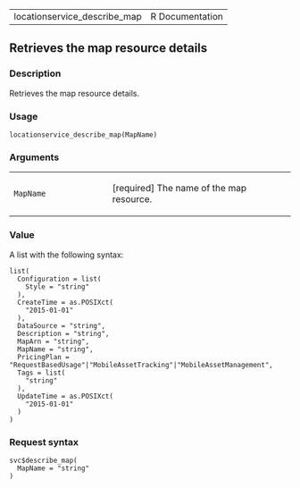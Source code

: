 <table style="width: 100%;">
<tbody>
<tr class="odd">
<td>locationservice_describe_map</td>
<td style="text-align: right;">R Documentation</td>
</tr>
</tbody>
</table>

## Retrieves the map resource details

### Description

Retrieves the map resource details.

### Usage

    locationservice_describe_map(MapName)

### Arguments

<table>
<colgroup>
<col style="width: 35%" />
<col style="width: 65%" />
</colgroup>
<tbody>
<tr class="odd">
<td><code
id="locationservice_describe_map_:_MapName">MapName</code></td>
<td><p>[required] The name of the map resource.</p></td>
</tr>
</tbody>
</table>

### Value

A list with the following syntax:

    list(
      Configuration = list(
        Style = "string"
      ),
      CreateTime = as.POSIXct(
        "2015-01-01"
      ),
      DataSource = "string",
      Description = "string",
      MapArn = "string",
      MapName = "string",
      PricingPlan = "RequestBasedUsage"|"MobileAssetTracking"|"MobileAssetManagement",
      Tags = list(
        "string"
      ),
      UpdateTime = as.POSIXct(
        "2015-01-01"
      )
    )

### Request syntax

    svc$describe_map(
      MapName = "string"
    )
